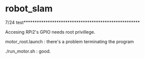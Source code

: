 # robot_slam

7/24 test*****************************************************

Accesing RPi2's GPIO needs root privillege.

motor_root.launch : there's a problem terminating the program

./run_motor.sh : good.
